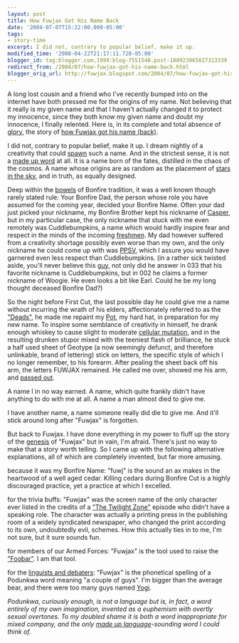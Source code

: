 ```yaml
---
layout: post
title: How Fuwjax Got His Name Back
date: '2004-07-07T15:22:00.000-05:00'
tags:
- story-time
excerpt: I did not, contrary to popular belief, make it up.
modified_time: '2008-04-22T21:17:11.720-05:00'
blogger_id: tag:blogger.com,1999:blog-7551548.post-108923965827313339
redirect_from: /2004/07/how-fuwjax-got-his-name-back.html
blogger_orig_url: http://fuwjax.blogspot.com/2004/07/how-fuwjax-got-his-name-back.html
---
```


A long lost cousin and a friend who I've recently bumped into on the internet have both pressed me for the origins of my name.  Not believing that it really is my given name and that I haven't actually changed it to protect my innocence, since they both know my given name and doubt my innocence, I finally relented.  Here is, in its complete and total absence of [glory](http://www.imdb.com/title/tt0097441/), the story of [how Fuwjax got his name (back)](http://www.imdb.com/title/tt0120703/).

I did not, contrary to popular belief, make it up.  I dream nightly of a creativity that could [spawn](http://www.imdb.com/title/tt0120177/) such a name.  And in the strictest sense, it is not a [made up word](http://www.pseudodictionary.com/) at all.  It is a name born of the fates, distilled in the chaos of the cosmos.  A name whose origins are as random as the placement of [stars in the sky](http://www.bethlehemstar.net/), and in truth, as equally designed.

Deep within the [bowels](YouSicko) of Bonfire tradition, it was a well known though rarely stated rule:  Your Bonfire Dad, the person whose role you have assumed for the coming year, decided your Bonfire Name.  Often your dad just picked your nickname, my Bonfire Brother kept his nickname of [Casper](http://www.imdb.com/title/tt0112642/), but in my particular case, the only nickname that stuck with me even remotely was Cuddlebumpkins, a name which would hardly inspire fear and respect in the minds of the incoming [freshmen](http://www.imdb.com/title/tt0099615/).  My dad however suffered from a creativity shortage possibly even worse than my own, and the only nickname he could come up with was [PPSV](http://www.imdb.com/title/tt0103859/), which I assure you would have garnered even less respect than Cuddlebumpkins. (in a rather sick twisted aside, you'll never believe this [guy](http://www.cu2.nl/browse.php?id=203), not only did he answer in 033 that his favorite nickname is Cuddlebumpkins, but in 002 he claims a former nickname of Woogie.  He even looks a bit like Earl.  Could he be my long thought deceased Bonfire Dad?)

So the night before First Cut, the last possible day he could give me a name without incurring the wrath of his elders, affectionately referred to as the ["Deads"](http://www.imdb.com/title/tt0106308/), he made me repaint my [Pot](http://www.imdb.com/title/tt0267913/), my hard hat, in preparation for my new name.  To inspire some semblance of creativity in himself, he drank enough whiskey to cause slight to moderate [cellular mutation](http://www.imdb.com/title/tt0145487/), and in the resulting drunken stupor mixed with the teeniest flash of brilliance, he stuck a half used sheet of Geotype (a now seemingly defunct, and therefore unlinkable, brand of lettering) stick on letters, the specific style of which I no longer remember, to his forearm.  After pealing the sheet back off his arm, the letters FUWJAX remained.  He called me over, showed me his arm, and [passed out](http://www.imdb.com/title/tt0106677/).

A name I in no way earned.  A name, which quite frankly didn't have anything to do with me at all.  A name a man almost died to give me.

I have another name, a name someone really did die to give me.  And it'll stick around long after "Fuwjax" is forgotten.

But back to Fuwjax.  I have done everything in my power to fluff up the story of the [genesis](http://biblegateway.com/cgi-bin/bible?language=english&passage=genesis&version=NIV) of "Fuwjax" but in vain, I'm afraid.  There's just no way to make that a story worth telling.  So I came up with the following alternative explanations, all of which are completely invented, but far more amusing.

because it was my Bonfire Name: "fuwj" is the sound an ax makes in the heartwood of a well aged cedar.  Killing cedars during Bonfire Cut is a highly discouraged practice, yet a practice at which I excelled.

for the trivia buffs: "Fuwjax" was the screen name of the only character ever listed in the credits of a ["The Twilight Zone"](http://www.scifi.com/twilightzone/) episode who didn't have a speaking role.  The character was actually a printing press in the publishing room of a widely syndicated newspaper, who changed the print according to its own, undoubtedly evil, schemes.  How this actually ties in to me, I'm not sure, but it sure sounds fun.

for members of our Armed Forces: "Fuwjax" is the tool used to raise the ["Foobar"](http://www.foobar2000.org/).  I am that tool.

for the [linguists and debaters](http://www.imdb.com/title/tt0295178/): "Fuwjax" is the phonetical spelling of a Podunkwa word meaning "a couple of guys".  I'm bigger than the average bear, and there were too many guys named [Yogi](http://www.yogi-berra.com/).

*Podunkwa, curiously enough, is not a language but is, in fact, a word entirely of my own imagination, invented as a euphemism with overtly sexual overtones.  To my doubled shame it is both a word inappropriate for mixed company, and the only [made up language](http://www.esperanto.net/)-sounding word I could think of.*